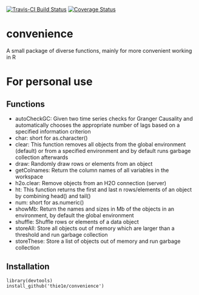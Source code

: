 [![Travis-CI Build Status](https://travis-ci.org/Thie1e/convenience.svg?branch=master)](https://travis-ci.org/Thie1e/convenience) [![Coverage Status](https://img.shields.io/codecov/c/github/thie1e/convenience/master.svg)](https://codecov.io/github/thie1e/convenience?branch=master)

# convenience
A small package of diverse functions, mainly for more convenient working in R

# For personal use

## Functions
- autoCheckGC: Given two time series checks for Granger Causality and automatically
chooses the appropriate number of lags based on a specified information criterion
- char: short for as.character()
- clear: This function removes all objects from the global environment (default)
or from a specified environment and by default runs garbage collection afterwards
- draw: Randomly draw rows or elements from an object
- getColnames: Return the column names of all variables in the workspace
- h2o.clear: Remove objects from an H2O connection (server)
- ht: This function returns the first and last n rows/elements of an object by
combining head() and tail()
- num: short for as.numeric()
- showMb: Return the names and sizes in Mb of the objects in an environment, by default
the global environment
- shuffle: Shuffle rows or elements of a data object
- storeAll: Store all objects out of memory which are larger than a threshold and
run garbage collection
- storeThese: Store a list of objects out of memory and run garbage collection

## Installation
    library(devtools)
    install_github('thie1e/convenience')
